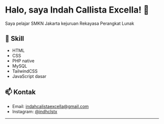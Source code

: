 # Halo, saya Indah Callista Excella! 👋

Saya pelajar SMKN Jakarta kejuruan Rekayasa Perangkat Lunak 

## 🔧 Skill
- HTML
- CSS
- PHP native
- MySQL
- TailwindCSS
- JavaScript dasar

## 📫 Kontak
- Email: [indahcalistaexcella@gmail.com](mailto:indahcalistaexcella@gmail.com)
- Instagram: [@indhclstx](https://instagram.com/indhclstx)

---



